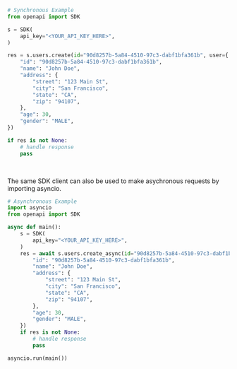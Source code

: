 <!-- Start SDK Example Usage [usage] -->
```python
# Synchronous Example
from openapi import SDK

s = SDK(
    api_key="<YOUR_API_KEY_HERE>",
)

res = s.users.create(id="90d8257b-5a84-4510-97c3-dabf1bfa361b", user={
    "id": "90d8257b-5a84-4510-97c3-dabf1bfa361b",
    "name": "John Doe",
    "address": {
        "street": "123 Main St",
        "city": "San Francisco",
        "state": "CA",
        "zip": "94107",
    },
    "age": 30,
    "gender": "MALE",
})

if res is not None:
    # handle response
    pass
```

</br>

The same SDK client can also be used to make asychronous requests by importing asyncio.
```python
# Asynchronous Example
import asyncio
from openapi import SDK

async def main():
    s = SDK(
        api_key="<YOUR_API_KEY_HERE>",
    )
    res = await s.users.create_async(id="90d8257b-5a84-4510-97c3-dabf1bfa361b", user={
        "id": "90d8257b-5a84-4510-97c3-dabf1bfa361b",
        "name": "John Doe",
        "address": {
            "street": "123 Main St",
            "city": "San Francisco",
            "state": "CA",
            "zip": "94107",
        },
        "age": 30,
        "gender": "MALE",
    })
    if res is not None:
        # handle response
        pass

asyncio.run(main())
```
<!-- End SDK Example Usage [usage] -->